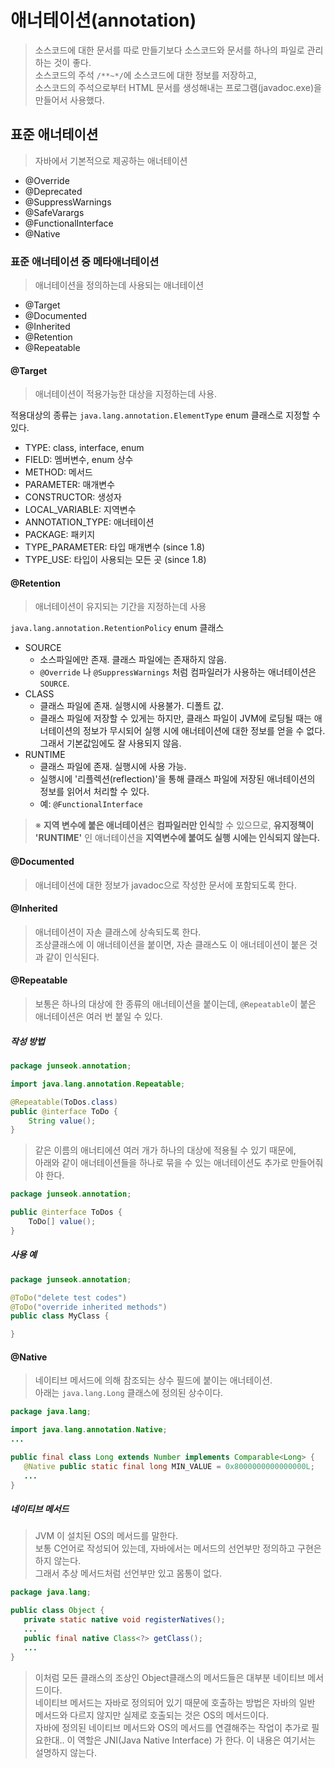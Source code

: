 
# 애너테이션(annotation)

> 소스코드에 대한 문서를 따로 만들기보다 소스코드와 문서를 하나의 파일로 관리하는 것이 좋다.  
> 소스코드의 주석 `/**~*/`에 소스코드에 대한 정보를 저장하고,  
> 소스코드의 주석으로부터 HTML 문서를 생성해내는 프로그램(javadoc.exe)을 만들어서 사용했다. 

## 표준 애너테이션

> 자바에서 기본적으로 제공하는 애너테이션  

 - @Override
 - @Deprecated
 - @SuppressWarnings
 - @SafeVarargs
 - @FunctionalInterface
 - @Native

### 표준 애너테이션 중 메타애너테이션

> 애너테이션을 정의하는데 사용되는 애너테이션

 - @Target
 - @Documented
 - @Inherited
 - @Retention
 - @Repeatable
 
#### @Target
> 애너테이션이 적용가능한 대상을 지정하는데 사용.

적용대상의 종류는 `java.lang.annotation.ElementType` enum 클래스로 지정할 수 있다.  
 - TYPE: class, interface, enum  
 - FIELD: 멤버변수, enum 상수  
 - METHOD: 메서드  
 - PARAMETER: 매개변수  
 - CONSTRUCTOR: 생성자  
 - LOCAL_VARIABLE: 지역변수  
 - ANNOTATION_TYPE: 애너테이션  
 - PACKAGE: 패키지  
 - TYPE_PARAMETER: 타입 매개변수 (since 1.8)  
 - TYPE_USE: 타입이 사용되는 모든 곳 (since 1.8)  


#### @Retention

> 애너테이션이 유지되는 기간을 지정하는데 사용

`java.lang.annotation.RetentionPolicy` enum 클래스

 - SOURCE  
   - 소스파일에만 존재. 클래스 파일에는 존재하지 않음.  
   - `@Override` 나 `@SuppressWarnings` 처럼 컴파일러가 사용하는 애너테이션은 `SOURCE`.  
 - CLASS  
   - 클래스 파일에 존재. 실행시에 사용불가. 디폴트 값.  
   - 클래스 파일에 저장할 수 있게는 하지만, 클래스 파일이 JVM에 로딩될 때는 애너테이션의 정보가 무시되어 
   실행 시에 애너테이션에 대한 정보를 얻을 수 없다. 그래서 기본값임에도 잘 사용되지 않음.  
 - RUNTIME 
   - 클래스 파일에 존재. 실행시에 사용 가능.  
   - 실행시에 '리플렉션(reflection)'을 통해 클래스 파일에 저장된 애너테이션의 정보를 읽어서 처리할 수 있다.  
   - 예: `@FunctionalInterface`  

> ※ **지역 변수에 붙은 애너테이션**은 **컴파일러만 인식**할 수 있으므로, 
**유지정책이 'RUNTIME'** 인 애너테이션을 **지역변수에 붙여도 실행 시에는 인식되지 않는다.**  

#### @Documented

> 애너테이션에 대한 정보가 javadoc으로 작성한 문서에 포함되도록 한다.  

#### @Inherited

> 애너테이션이 자손 클래스에 상속되도록 한다.  
> 조상클래스에 이 애너테이션을 붙이면, 자손 클래스도 이 애너테이션이 붙은 것과 같이 인식된다.  

#### @Repeatable

> 보통은 하나의 대상에 한 종류의 애너테이션을 붙이는데, `@Repeatable`이 붙은 애너테이션은 여러 번 붙일 수 있다.  

##### 작성 방법
~~~java
package junseok.annotation;

import java.lang.annotation.Repeatable;

@Repeatable(ToDos.class)
public @interface ToDo {
	String value();
}
~~~

> 같은 이름의 애너티에션 여러 개가 하나의 대상에 적용될 수 있기 때문에,  
> 아래와 같이 애너테이션들을 하나로 묶을 수 있는 애너테이션도 추가로 만들어줘야 한다.
~~~java
package junseok.annotation;

public @interface ToDos {
	ToDo[] value();
}
~~~

##### 사용 예
~~~java
package junseok.annotation;

@ToDo("delete test codes")
@ToDo("override inherited methods")
public class MyClass {

}
~~~
   
#### @Native

> 네이티브 메서드에 의해 참조되는 상수 필드에 붙이는 애너테이션.  
> 아래는 `java.lang.Long` 클래스에 정의된 상수이다.  
~~~java
package java.lang;

import java.lang.annotation.Native;
...

public final class Long extends Number implements Comparable<Long> {
   @Native public static final long MIN_VALUE = 0x8000000000000000L;
   ...
}
~~~

##### 네이티브 메서드
> JVM 이 설치된 OS의 메서드를 말한다.  
> 보통 C언어로 작성되어 있는데, 자바에서는 메서드의 선언부만 정의하고 구현은 하지 않는다.  
> 그래서 추상 메서드처럼 선언부만 있고 몸통이 없다.  

~~~java
package java.lang;

public class Object {
   private static native void registerNatives();
   ...
   public final native Class<?> getClass();
   ...
}
~~~

> 이처럼 모든 클래스의 조상인 Object클래스의 메서드들은 대부분 네이티브 메서드이다.  
> 네이티브 메서드는 자바로 정의되어 있기 때문에 호출하는 방법은 자바의 일반 메서드와 다르지 않지만 실제로 호출되는 것은 OS의 메서드이다.  
> 자바에 정의된 네이티브 메서드와 OS의 메서드를 연결해주는 작업이 추가로 필요한대..
> 이 역할은 JNI(Java Native Interface) 가 한다. 이 내용은 여기서는 설명하지 않는다.  






   
